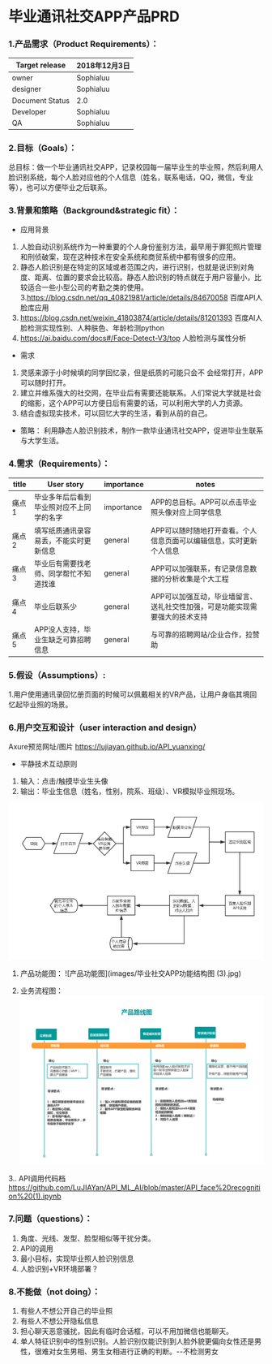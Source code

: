 #  毕业通讯社交APP产品PRD

### 1.产品需求（Product Requirements）：
Target release | 2018年12月3日
---|---
owner | Sophialuu
designer | Sophialuu
Document Status|2.0
Developer| Sophialuu
QA| Sophialuu

### 2.目标（Goals）：

总目标：做一个毕业通讯社交APP，记录校园每一届毕业生的毕业照，然后利用人脸识别系统，每个人脸对应他的个人信息（姓名，联系电话，QQ，微信，专业等），也可以方便毕业之后联系。
 

### 3.背景和策略（Background&strategic fit）：
- 应用背景
1. 人脸自动识别系统作为一种重要的个人身份鉴别方法，最早用于罪犯照片管理和刑侦破案，现在这种技术在安全系统和商贸系统中都有很多的应用。
2. 静态人脸识别是在特定的区域或者范围之内，进行识别，也就是说识别对角度、距离、位置的要求会比较高。静态人脸识别的特点就在于用户容量小，比较适合一些小型公司的考勤之类的使用。
3.https://blog.csdn.net/qq_40821981/article/details/84670058 百度API人脸库应用
4. https://blog.csdn.net/weixin_41803874/article/details/81201393  百度AI人脸检测实现性别、人种肤色、年龄检测python
5. https://ai.baidu.com/docs#/Face-Detect-V3/top 人脸检测与属性分析

-  需求 
1. 灵感来源于小时候填的同学回忆录，但是纸质的可能只会不 会经常打开，APP可以随时打开。
2.  建立并维系强大的社交网，在毕业后有需要还能联系。人们常说大学就是社会的缩影，这个APP可以方便日后有需要的话，可以利用大学的人力资源。
3. 结合虚拟现实技术，可以回忆大学的生活，看到从前的自己。

- 策略：
利用静态人脸识别技术，制作一款毕业通讯社交APP，促进毕业生联系与大学生活。

### 4.需求（Requirements）：

title | User story |importance |notes |
--- |--- |--- |--- |
痛点1 | 毕业多年后后看到毕业照对应不上同学的名字|   importance |APP的总目标。APP可以点击毕业照头像对应上同学信息|
痛点2 | 填写纸质通讯录容易丢，不能实时更新信息|  general |APP可以随时随地打开查看。个人信息页面可以编辑信息，实时更新个人信息|
痛点3 | 毕业后有需要找老师、同学帮忙不知道找谁| general |APP可以加强联系，有记录信息数据的分析收集是个大工程|
痛点4 | 毕业后联系少| general |APP可以加强互动，毕业墙留言、送礼社交性加强，可是功能实现需要强大的技术支持|
痛点5 | APP没人支持，毕业生缺乏可靠招聘信息|general|  与可靠的招聘网站/企业合作，拉赞助|

### 5.假设（Assumptions）:
1.用户使用通讯录回忆册页面的时候可以佩戴相关的VR产品，让用户身临其境回忆起毕业照的场景。

### 6.用户交互和设计（user interaction and design）

Axure预览网址/图片
 https://lujiayan.github.io/API_yuanxing/
- 平静技术互动原则
1.  输入：点击/触摸毕业生头像
2.  输出：毕业生信息（姓名，性别，院系、班级）、VR模拟毕业照现场。

![首页流程图](images/首页流程图.jpg)
1. 产品功能图：
![产品功能图](images/毕业社交APP功能结构图 (3).jpg)

2. 业务流程图：
![产品路线图](images/产品路线图.jpg)


3.. API调用代码档
 https://github.com/LuJIAYan/API_ML_AI/blob/master/API_face%20recognition%20(1).ipynb
 
### 7.问题（questions）：

 1. 角度、光线、发型、脸型相似等干扰分类。
 2. API的调用
 3. 最小目标，实现毕业照人脸识别信息
 4. 人脸识别+VR环境部署？

### 8.不能做（not doing）：

 1. 有些人不想公开自己的毕业照
 2. 有些人不想公开隐私信息
 3. 担心聊天恶意骚扰，因此有临时会话框，可以不用加微信也能聊天。
 4. 单人特征识别中的性别识别。人脸识别仅能识别到人脸外貌更偏向女性还是男性，很难对女生男相、男生女相进行正确的判断。--不检测男女










